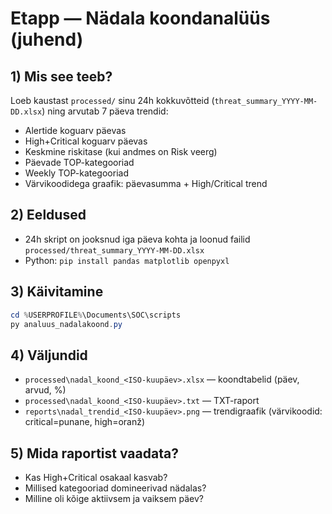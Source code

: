 # Etapp — Nädala koondanalüüs (juhend)

## 1) Mis see teeb?
Loeb kaustast `processed/` sinu 24h kokkuvõtteid (`threat_summary_YYYY-MM-DD.xlsx`) ning arvutab 7 päeva trendid:
- Alertide koguarv päevas
- High+Critical koguarv päevas
- Keskmine riskitase (kui andmes on Risk veerg)
- Päevade TOP-kategooriad
- Weekly TOP-kategooriad
- Värvikoodidega graafik: päevasumma + High/Critical trend

## 2) Eeldused
- 24h skript on jooksnud iga päeva kohta ja loonud failid `processed/threat_summary_YYYY-MM-DD.xlsx`
- Python: `pip install pandas matplotlib openpyxl`

## 3) Käivitamine
```powershell
cd %USERPROFILE%\Documents\SOC\scripts
py analuus_nadalakoond.py
```

## 4) Väljundid
- `processed\nadal_koond_<ISO-kuupäev>.xlsx` — koondtabelid (päev, arvud, %)
- `processed\nadal_koond_<ISO-kuupäev>.txt` — TXT-raport
- `reports\nadal_trendid_<ISO-kuupäev>.png` — trendigraafik (värvikoodid: critical=punane, high=oranž)

## 5) Mida raportist vaadata?
- Kas High+Critical osakaal kasvab?
- Millised kategooriad domineerivad nädalas?
- Milline oli kõige aktiivsem ja vaiksem päev?
